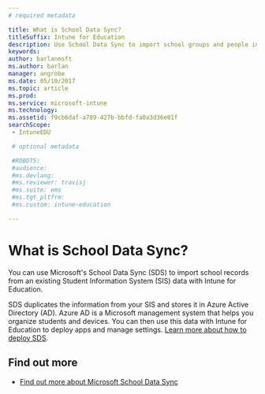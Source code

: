 ```yaml
---
# required metadata

title: What is School Data Sync?
titleSuffix: Intune for Education
description: Use School Data Sync to import school groups and people into Azure AD.
keywords:
author: barlanmsft
ms.author: barlan
manager: angrobe
ms.date: 05/10/2017
ms.topic: article
ms.prod:
ms.service: microsoft-intune
ms.technology:
ms.assetid: f9cb6daf-a789-427b-bbfd-fa0a3d36e01f
searchScope:
 - IntuneEDU

 # optional metadata

 #ROBOTS:
 #audience:
 #ms.devlang:
 #ms.reviewer: travisj
 #ms.suite: ems
 #ms.tgt_pltfrm:
 #ms.custom: intune-education

---
```


# What is School Data Sync?

You can use Microsoft's School Data Sync (SDS) to import school records from an existing Student Information System (SIS) data with Intune for Education.

SDS duplicates the information from your SIS and stores it in Azure Active Directory (AD). Azure AD is a Microsoft management system that helps you organize students and devices. You can then use this data with Intune for Education to deploy apps and manage settings. [Learn more about how to deploy SDS](https://support.office.com/article/Overview-of-School-Data-Sync-and-Classroom-f3d1147b-4ade-4905-8518-508e729f2e91).

## Find out more

- [Find out more about Microsoft School Data Sync](https://sds.microsoft.com)
